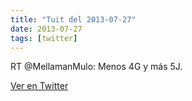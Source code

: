 ```yaml
---
title: "Tuit del 2013-07-27"
date: 2013-07-27
tags: [twitter]
---
```


RT @MellamanMulo: Menos 4G y más 5J.



[Ver en Twitter](https://twitter.com/i/web/status/361137700016881664)
